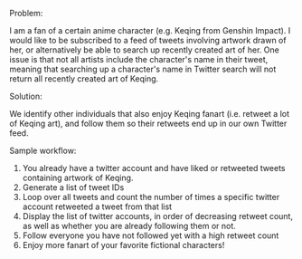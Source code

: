 Problem: 

I am a fan of a certain anime character (e.g. Keqing from Genshin Impact). I would like to be subscribed to a feed of tweets involving artwork drawn of her, or alternatively be able to search up recently created art of her. One issue is that not all artists include the character's name in their tweet, meaning that searching up a character's name in Twitter search will not return all recently created art of Keqing.

Solution:

We identify other individuals that also enjoy Keqing fanart (i.e. retweet a lot of Keqing art), and follow them so their retweets end up in our own Twitter feed. 

Sample workflow:
1) You already have a twitter account and have liked or retweeted tweets containing artwork of Keqing.
2) Generate a list of tweet IDs
3) Loop over all tweets and count the number of times a specific twitter account retweeted a tweet from that list
4) Display the list of twitter accounts, in order of decreasing retweet count, as well as whether you are already following them or not.
5) Follow everyone you have not followed yet with a high retweet count
6) Enjoy more fanart of your favorite fictional characters!

